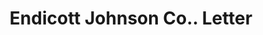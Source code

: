 ---
doi: 10.7916/D8ZG8498
date_other: '1907'
date_other_textual: '1907'
form: correspondence
genre:
- Letters (correspondence)
name:
- Endicott Johnson Co.
object_in_context_url: https://biggert.cul.columbia.edu/items/view/ave_biggert_00916
subject_hierarchical_geographic:
- Endicott, New York, United States
subject_name:
- Endicott Johnson Co.
title: Endicott Johnson Co.. Letter
sort_title: Endicott Johnson Co.. Letter
call_number: ave_biggert_00916
coordinates:
- 42.10305555555556,-76.05472222222222
pid: ave_biggert_00916
identifiers: ave_biggert_00916
permalink: /biggert/ave_biggert_00916/
layout: iiif-image-page
---